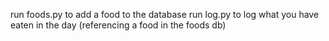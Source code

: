 run foods.py to add a food to the database
run log.py to log what you have eaten in the day (referencing a food in the foods db)
